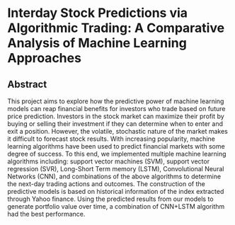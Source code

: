 # Interday Stock Predictions via Algorithmic Trading: A Comparative Analysis of Machine Learning Approaches

## Abstract
This project aims to explore how the predictive power of machine learning models can reap financial benefits for investors who trade based on future price prediction. Investors in the stock market can maximize their profit by buying or selling their investment if they can determine when to enter and exit a position. However, the volatile, stochastic nature of the market makes it difficult to forecast stock results. With increasing popularity, machine learning algorithms have been used to predict financial markets with some degree of success. To this end, we implemented multiple machine learning algorithms including: support vector machines (SVM), support vector regression (SVR), Long-Short Term memory (LSTM), Convolutional Neural Networks (CNN), and combinations of the above algorithms to determine the next-day trading actions and outcomes. The construction of the predictive models is based on historical information of the index extracted through Yahoo finance. Using the predicted results from our models to generate portfolio value over time, a combination of CNN+LSTM algorithm had the best performance.
